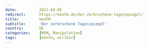 ```yaml
---
date:          2021-04-06
redirect:      https://kenfm.de/der-zerbrochene-tagesspiegel/
title:         kenFM
subtitle:      'Der zerbrochene Tagesspiegel'
country:       DE
categories:    [MSM, Manipulation]
tags:          [kenfm, willkür]
---
```

